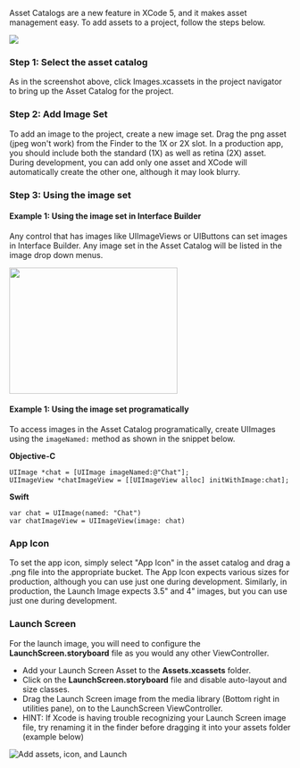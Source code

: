 Asset Catalogs are a new feature in XCode 5, and it makes asset management easy. To add assets to a project, follow the steps below.

<img src="http://i.imgur.com/gPEbazB.gif" />

### Step 1: Select the asset catalog

As in the screenshot above, click Images.xcassets in the project navigator to bring up the Asset Catalog for the project.

### Step 2: Add Image Set

To add an image to the project, create a new image set. Drag the png asset (jpeg won't work) from the Finder to the 1X or 2X slot. In a production app, you should include both the standard (1X) as well as retina (2X) asset. During development, you can add only one asset and XCode will automatically create the other one, although it may look blurry.

### Step 3: Using the image set

#### Example 1: Using the image set in Interface Builder

Any control that has images like UIImageViews or UIButtons can set images in Interface Builder. Any image set in the Asset Catalog will be listed in the image drop down menus.

<img src="http://i.imgur.com/hPVX8b3.gif" width="301" height="226" />

#### Example 1: Using the image set programatically

To access images in the Asset Catalog programatically, create UIImages using the `imageNamed:` method as shown in the snippet below.

**Objective-C**
```
UIImage *chat = [UIImage imageNamed:@"Chat"];
UIImageView *chatImageView = [[UIImageView alloc] initWithImage:chat];
```

**Swift**
```
var chat = UIImage(named: "Chat")
var chatImageView = UIImageView(image: chat)
```

### App Icon

To set the app icon, simply select "App Icon" in the asset catalog and drag a .png file into the appropriate bucket. The App Icon expects various sizes for production, although you can use just one during development. Similarly, in production, the Launch Image expects 3.5" and 4" images, but you can use just one during development.

### Launch Screen
For the launch image, you will need to configure the **LaunchScreen.storyboard** file as you would any other ViewController.
- Add your Launch Screen Asset to the **Assets.xcassets** folder.
- Click on the **LaunchScreen.storyboard** file and disable auto-layout and size classes.
- Drag the Launch Screen image from the media library (Bottom right in utilities pane), on to the LaunchScreen ViewController. 
- HINT: If Xcode is having trouble recognizing your Launch Screen image file, try renaming it in the finder before dragging it into your assets folder (example below)

![Add assets, icon, and Launch](http://i.imgur.com/9dyZBfN.gif)
